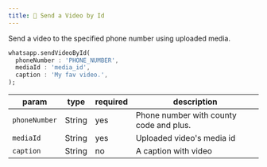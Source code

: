 ```yaml
---
title: 🔑 Send a Video by Id
---
```


Send a video to the specified phone number using uploaded media.

```dart
whatsapp.sendVideoById(
  phoneNumber : 'PHONE_NUMBER',
  mediaId : 'media_id',
  caption : 'My fav video.',
);
```

| param         | type   | required | description                             |
| ------------- | ------ | -------- | --------------------------------------- |
| `phoneNumber` | String | yes      | Phone number with county code and plus. |
| `mediaId`     | String | yes      | Uploaded video's media id               |
| `caption`     | String | no       | A caption with video                    |
